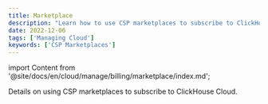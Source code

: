 ```yaml
---
title: Marketplace
description: "Learn how to use CSP marketplaces to subscribe to ClickHouse Cloud."
date: 2022-12-06
tags: ['Managing Cloud']
keywords: ['CSP Marketplaces']
---
```


import Content from '@site/docs/en/cloud/manage/billing/marketplace/index.md';

Details on using CSP marketplaces to subscribe to ClickHouse Cloud.

<!-- truncate -->

<Content />
